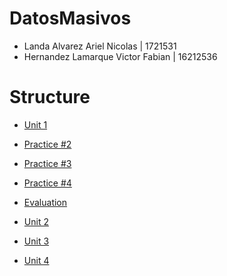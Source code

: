 # DatosMasivos
* Landa Alvarez Ariel Nicolas | 1721531
* Hernandez Lamarque Victor Fabian | 16212536
# Structure
-  [Unit 1](https://github.com/nicolas2589/DatosMasivos/tree/Unidad_1/Unit_1)
  - [Practice #2](https://github.com/nicolas2589/DatosMasivos/tree/Unidad_1/Unit_1/Practices/Practice_2)
  - [Practice #3](https://github.com/nicolas2589/DatosMasivos/tree/Unidad_1/Unit_1/Practices/Practice_3)
  - [Practice #4](https://github.com/nicolas2589/DatosMasivos/tree/Unidad_1/Unit_1/Practices/Practice_4)
  - [Evaluation](https://github.com/nicolas2589/DatosMasivos/tree/Unidad_1/Unit_1/Evaluation)

- [Unit 2](https://github.com/nicolas2589/DatosMasivos/tree/Unidad_1/Unit_2)
- [Unit 3](https://github.com/nicolas2589/DatosMasivos/tree/Unidad_1/Unit_3)
- [Unit 4](https://github.com/nicolas2589/DatosMasivos/tree/Unidad_1/Unit_4)
